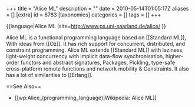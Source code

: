 +++
title = "Alice ML"
description = ""
date = 2010-05-14T01:05:17Z
aliases = []
[extra]
id = 6783
[taxonomies]
categories = []
tags = []
+++

{{language|Alice ML
|site=http://www.ps.uni-saarland.de/alice/
}}

Alice ML is a functional programming language based on [[Standard ML]], With ideas from [[Oz]]. It has rich support for concurrent, distributed, and constraint programming. Alice ML extends [[Standard ML]] with laziness, light-weight concurrency with implicit data-flow synchronisation, higher-order functors and abstract signatures, Packages, Pickling, type-safe cross-platform remote functions and network mobility & Constraints. It also has a lot of similarities to [[Erlang]].

==See Also==
* [[wp:Alice_(programming_language)|Wikipedia: Alice ML]]
